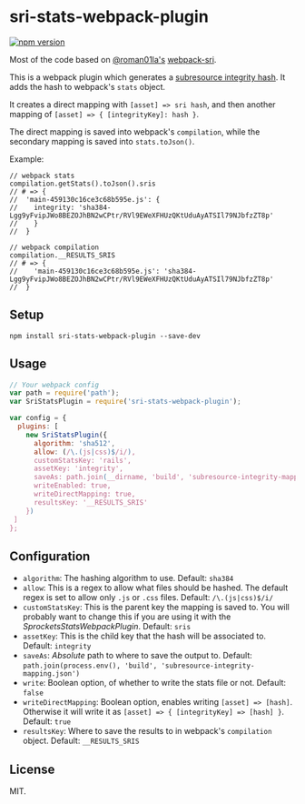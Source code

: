 # sri-stats-webpack-plugin

[![npm version](https://badge.fury.io/js/sri-stats-webpack-plugin.svg)](https://badge.fury.io/js/sri-stats-webpack-plugin)

Most of the code based on [@roman01la's](https://github.com/roman01la) [webpack-sri](https://github.com/roman01la/webpack-sri/blob/master/index.js).

This is a webpack plugin which generates a [subresource integrity hash](https://developer.mozilla.org/en-US/docs/Web/Security/Subresource_Integrity). It adds the hash to webpack's `stats` object.

It creates a direct mapping with `[asset] => sri hash`, and then another
mapping of `[asset] => { [integrityKey]: hash }`.

The direct mapping is saved into webpack's `compilation`, while the secondary
mapping is saved into `stats.toJson()`.

Example:

```
// webpack stats
compilation.getStats().toJson().sris
// # => {
//  'main-459130c16ce3c68b595e.js': {
//    integrity: 'sha384-Lgg9yFvipJWo8BEZOJhBN2wCPtr/RVl9EWeXFHUzQKtUduAyATSIl79NJbfzZT8p'
//    }
//  }

// webpack compilation
compilation.__RESULTS_SRIS
// # => {
//    'main-459130c16ce3c68b595e.js': 'sha384-Lgg9yFvipJWo8BEZOJhBN2wCPtr/RVl9EWeXFHUzQKtUduAyATSIl79NJbfzZT8p'
//  }
```

## Setup

```
npm install sri-stats-webpack-plugin --save-dev
```

## Usage

```js
// Your webpack config
var path = require('path');
var SriStatsPlugin = require('sri-stats-webpack-plugin');

var config = {
  plugins: [
    new SriStatsPlugin({
      algorithm: 'sha512',
      allow: (/\.(js|css)$/i/),
      customStatsKey: 'rails',
      assetKey: 'integrity',
      saveAs: path.join(__dirname, 'build', 'subresource-integrity-mapping.json'),
      writeEnabled: true,
      writeDirectMapping: true,
      resultsKey: '__RESULTS_SRIS'
    })
 ]
};

```

## Configuration

- `algorithm`: The hashing algorithm to use.
  Default: `sha384`
- `allow`: This is a regex to allow what files should be hashed. The default
  regex is set to allow only `.js` or `.css` files.
  Default: `/\.(js|css)$/i/`
- `customStatsKey`: This is the parent key the mapping is saved to. You will
  probably want to change this if you are using it with the
  *SprocketsStatsWebpackPlugin*.
  Default: `sris`
- `assetKey`: This is the child key that the hash will be associated to.
  Default: `integrity`
- `saveAs`: *Absolute* path to where to save the output to.
  Default: `path.join(process.env(), 'build', 'subresource-integrity-mapping.json')`
- `write`: Boolean option, of whether to write the stats file or not.
  Default: `false`
- `writeDirectMapping`: Boolean option, enables writing `[asset] => [hash]`.
  Otherwise it will write it as `[asset] => { [integrityKey] => [hash] }`.
  Default: `true`
- `resultsKey`: Where to save the results to in webpack's `compilation` object.
  Default: `__RESULTS_SRIS`

## License
MIT.
